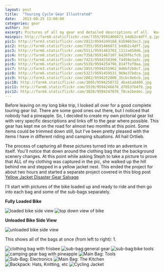 ```yaml
---
layout: post
title:  "Touring Cycle Gear Illustrated"
date:   2013-08-25 13:00:00
categories: gear
author: Jon
excerpt: Pictures of all my gear and detailed descriptions of all.  Warning-some nudity
mainpic: http://farm8.staticflickr.com/7355/9591466073_b4db2c4dff_q.jpg
pic1: http://farm3.staticflickr.com/2812/9594249168_61b96b3ec3.jpg
pic2: http://farm8.staticflickr.com/7355/9591466073_b4db2c4dff.jpg
pic3: http://farm6.staticflickr.com/5511/9591463703_1112a450d6.jpg
pic4: http://farm8.staticflickr.com/7358/9591467107_6420f6cfc0.jpg
pic5: http://farm8.staticflickr.com/7423/9594258396_f4458e3a3c.jpg
pic6: http://farm6.staticflickr.com/5539/9594254796_814ffef0aa.jpg
pic7: http://farm3.staticflickr.com/2855/9594255962_0d6bf2b8cf.jpg
pic8: http://farm6.staticflickr.com/5327/9591459531_969e37bdca.jpg
pic9: http://farm3.staticflickr.com/2882/9594252008_35cbc9e6cb.jpg
pic10: http://farm4.staticflickr.com/3805/9594250732_4ba41a8409.jpg
pic11: http://farm6.staticflickr.com/5539/9594246676_d70537b4f0.jpg
pic12: http://farm4.staticflickr.com/3828/9594247876_f8ce2bedec.jpg
---
```


Before leaving on my long bike trip, I looked all over for a good complete touring gear list.  There are some good ones out there, but I noticed that nobody had a pineapple.  So, I decided to create my own pictorial gear list with very specific descriptions and links off to the gear where possible.  This gear has kept me on the road for almost two months at this point.  Some items could be trimmed down still, but I've been pretty pleased with the items I have in different riding and camping situations.  All hail Ortlieb.

The process of capturing all these pictures turned into an adventure in itself.  You'll notice that down around the clothing bag that the background scenery changes.  At this point while asking Steph to take a picture to prove that ALL of my clothing was captured in the pic, she walked up the hill behind me and stepped in a yellow jacket nest.  This ended the project for about two hours and started a separate project covered in this blog post <a href="">Yellow Jacket Disaster Gear Salvage</a>

I'll start with pictures of the bike loaded up and ready to ride and then go into each bag and some of the sub-bags separately.  

**Fully Loaded Bike**

<img title="loaded bike side view" class="photo_left" src="{{ page.pic1 }}" />
<img title="top down view of bike" class="photo_left" src="{{ page.pic3 }}" />
<br style="clear: both;" />

**Unloaded Bike Side View**

<img title="unloaded bike side view" class="photo" src="{{ page.pic2 }}" />

This shows all of the bags at once (from left to right):
1.  

<img title="clothing bag with frisbee" class="photo" src="{{ page.pic4 }}" />
<img title="sub-bag:general gear" class="photo" src="{{ page.pic5 }}" />
<img title="sub-bag:bike tools" class="photo" src="{{ page.pic6 }}" />
<img title="camping gear bag with pineapple" class="photo" src="{{ page.pic7 }}" />
<img title="Main Bag: Tools" class="photo" src="{{ page.pic8 }}" />
<img title="Sub-Bag: Electronics" class="photo" src="{{ page.pic9 }}" />
<img title="Main Bag: The Kitchen" class="photo" src="{{ page.pic10 }}" />
<img title="Backpack: Hats, Knitting, etc" class="photo" src="{{ page.pic11 }}" />
<img title="Cycling Jacket" class="photo" src="{{ page.pic12 }}" />





